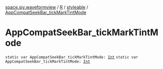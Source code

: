 [space.siy.waveformview](../../index.md) / [R](../index.md) / [styleable](index.md) / [AppCompatSeekBar_tickMarkTintMode](./-app-compat-seek-bar_tick-mark-tint-mode.md)

# AppCompatSeekBar_tickMarkTintMode

`static var AppCompatSeekBar_tickMarkTintMode: `[`Int`](https://kotlinlang.org/api/latest/jvm/stdlib/kotlin/-int/index.html)
`static var AppCompatSeekBar_tickMarkTintMode: `[`Int`](https://kotlinlang.org/api/latest/jvm/stdlib/kotlin/-int/index.html)